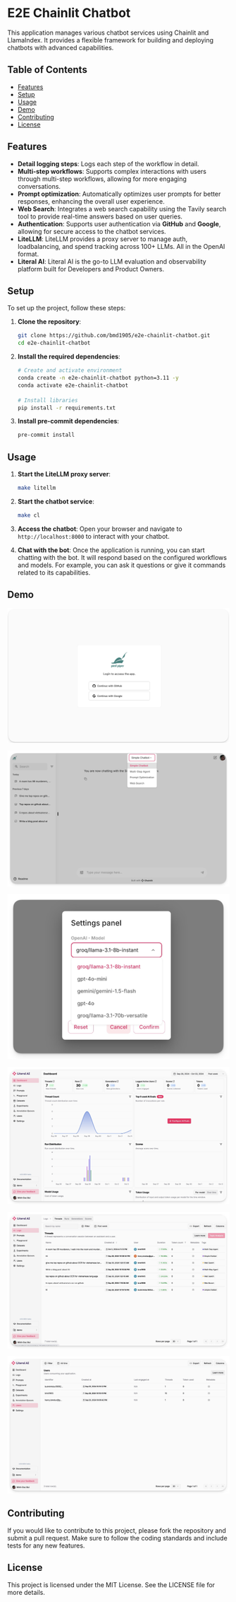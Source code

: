 # E2E Chainlit Chatbot

This application manages various chatbot services using Chainlit and LlamaIndex. It provides a flexible framework for building and deploying chatbots with advanced capabilities.

## Table of Contents
- [Features](#features)
- [Setup](#setup)
- [Usage](#usage)
- [Demo](#demo)
- [Contributing](#contributing)
- [License](#license)

## Features

- **Detail logging steps**: Logs each step of the workflow in detail.
- **Multi-step workflows**: Supports complex interactions with users through multi-step workflows, allowing for more engaging conversations.
- **Prompt optimization**: Automatically optimizes user prompts for better responses, enhancing the overall user experience.
- **Web Search**: Integrates a web search capability using the Tavily search tool to provide real-time answers based on user queries.
- **Authentication**: Supports user authentication via **GitHub** and **Google**, allowing for secure access to the chatbot services.
- **LiteLLM**: LiteLLM provides a proxy server to manage auth, loadbalancing, and spend tracking across 100+ LLMs. All in the OpenAI format.
- **Literal AI**: Literal AI is the go-to LLM evaluation and observability platform built for Developers and Product Owners.

## Setup

To set up the project, follow these steps:

1. **Clone the repository**:

    ```bash
    git clone https://github.com/bmd1905/e2e-chainlit-chatbot.git
    cd e2e-chainlit-chatbot
    ```

2. **Install the required dependencies**:

    ```bash
    # Create and activate environment
    conda create -n e2e-chainlit-chatbot python=3.11 -y
    conda activate e2e-chainlit-chatbot

    # Install libraries
    pip install -r requirements.txt
    ```

3. **Install pre-commit dependencies**:

    ```bash
    pre-commit install
    ```

## Usage

1. **Start the LiteLLM proxy server**:

    ```bash
    make litellm
    ```

2. **Start the chatbot service**:

    ```bash
    make cl
    ```

3. **Access the chatbot**: Open your browser and navigate to `http://localhost:8000` to interact with your chatbot.

4. **Chat with the bot**: Once the application is running, you can start chatting with the bot. It will respond based on the configured workflows and models. For example, you can ask it questions or give it commands related to its capabilities.

## Demo

![Demo](./public/assets/login.jpg)

![Demo](./public/assets/workflows.jpg)

![Demo](./public/assets/settings_panel.jpg)

![Demo](./public/assets/LiteralAI_dashboard.jpg)

![Demo](./public/assets/LiteralAI_logs_threads.jpg)

![Demo](./public/assets/LiteralAI_users.jpg)


## Contributing

If you would like to contribute to this project, please fork the repository and submit a pull request. Make sure to follow the coding standards and include tests for any new features.

## License

This project is licensed under the MIT License. See the LICENSE file for more details.
